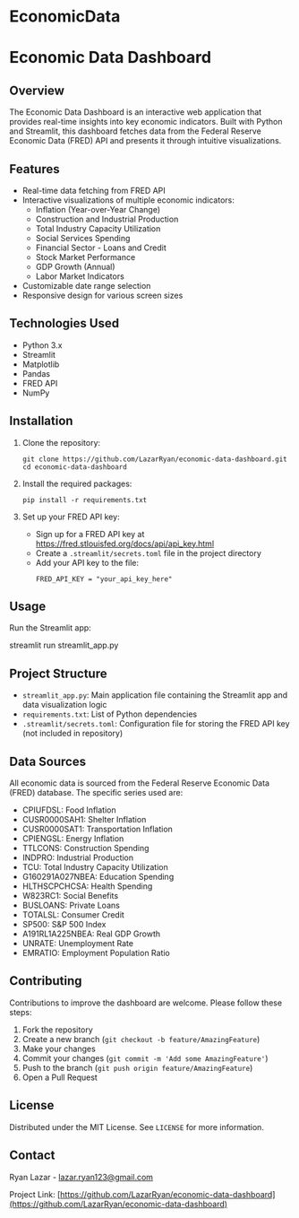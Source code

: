 # EconomicData

# Economic Data Dashboard

## Overview

The Economic Data Dashboard is an interactive web application that provides real-time insights into key economic indicators. Built with Python and Streamlit, this dashboard fetches data from the Federal Reserve Economic Data (FRED) API and presents it through intuitive visualizations.

## Features

- Real-time data fetching from FRED API
- Interactive visualizations of multiple economic indicators:
  - Inflation (Year-over-Year Change)
  - Construction and Industrial Production
  - Total Industry Capacity Utilization
  - Social Services Spending
  - Financial Sector - Loans and Credit
  - Stock Market Performance
  - GDP Growth (Annual)
  - Labor Market Indicators
- Customizable date range selection
- Responsive design for various screen sizes

## Technologies Used

- Python 3.x
- Streamlit
- Matplotlib
- Pandas
- FRED API
- NumPy

## Installation

1. Clone the repository:
   ```
   git clone https://github.com/LazarRyan/economic-data-dashboard.git
   cd economic-data-dashboard
   ```

2. Install the required packages:
   ```
   pip install -r requirements.txt
   ```

3. Set up your FRED API key:
   - Sign up for a FRED API key at https://fred.stlouisfed.org/docs/api/api_key.html
   - Create a `.streamlit/secrets.toml` file in the project directory
   - Add your API key to the file:
     ```
     FRED_API_KEY = "your_api_key_here"
     ```

## Usage

Run the Streamlit app:

streamlit run streamlit_app.py

## Project Structure

- `streamlit_app.py`: Main application file containing the Streamlit app and data visualization logic
- `requirements.txt`: List of Python dependencies
- `.streamlit/secrets.toml`: Configuration file for storing the FRED API key (not included in repository)

## Data Sources

All economic data is sourced from the Federal Reserve Economic Data (FRED) database. The specific series used are:

- CPIUFDSL: Food Inflation
- CUSR0000SAH1: Shelter Inflation
- CUSR0000SAT1: Transportation Inflation
- CPIENGSL: Energy Inflation
- TTLCONS: Construction Spending
- INDPRO: Industrial Production
- TCU: Total Industry Capacity Utilization
- G160291A027NBEA: Education Spending
- HLTHSCPCHCSA: Health Spending
- W823RC1: Social Benefits
- BUSLOANS: Private Loans
- TOTALSL: Consumer Credit
- SP500: S&P 500 Index
- A191RL1A225NBEA: Real GDP Growth
- UNRATE: Unemployment Rate
- EMRATIO: Employment Population Ratio

## Contributing

Contributions to improve the dashboard are welcome. Please follow these steps:

1. Fork the repository
2. Create a new branch (`git checkout -b feature/AmazingFeature`)
3. Make your changes
4. Commit your changes (`git commit -m 'Add some AmazingFeature'`)
5. Push to the branch (`git push origin feature/AmazingFeature`)
6. Open a Pull Request

## License

Distributed under the MIT License. See `LICENSE` for more information.

## Contact

Ryan Lazar - [lazar.ryan123@gmail.com](mailto:lazar.ryan123@gmail.com)

Project Link: [https://github.com/LazarRyan/economic-data-dashboard](https://github.com/LazarRyan/economic-data-dashboard)
